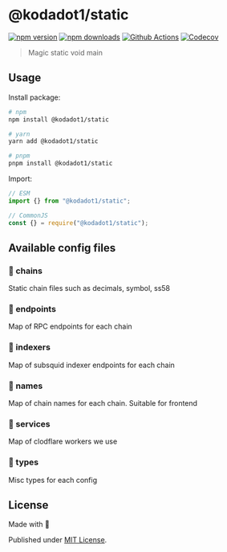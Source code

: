 # @kodadot1/static

[![npm version][npm-version-src]][npm-version-href]
[![npm downloads][npm-downloads-src]][npm-downloads-href]
[![Github Actions][github-actions-src]][github-actions-href]
[![Codecov][codecov-src]][codecov-href]

> Magic static void main

## Usage

Install package:

```sh
# npm
npm install @kodadot1/static

# yarn
yarn add @kodadot1/static

# pnpm
pnpm install @kodadot1/static
```

Import:

```js
// ESM
import {} from "@kodadot1/static";

// CommonJS
const {} = require("@kodadot1/static");
```

## Available config files

### 🔧 chains

Static chain files such as decimals, symbol, ss58

### 🔧 endpoints

Map of RPC endpoints for each chain


### 🔧 indexers

Map of subsquid indexer endpoints for each chain

### 🔧 names

Map of chain names for each chain. Suitable for frontend

### 🔧 services

Map of clodflare workers we use

### 🔧 types

Misc types for each config

## License

Made with 💛

Published under [MIT License](./LICENSE).

<!-- Badges -->

[npm-version-src]: https://img.shields.io/npm/v/@kodadot1/static?style=flat-square
[npm-version-href]: https://npmjs.com/package/@kodadot1/static
[npm-downloads-src]: https://img.shields.io/npm/dm/@kodadot1/static?style=flat-square
[npm-downloads-href]: https://npmjs.com/package/@kodadot1/static
[github-actions-src]: https://img.shields.io/github/actions/workflow/status/unjs/@kodadot1/static/ci.yml?branch=main&style=flat-square
[github-actions-href]: https://github.com/unjs/@kodadot1/static/actions?query=workflow%3Aci
[codecov-src]: https://img.shields.io/codecov/c/gh/unjs/@kodadot1/static/main?style=flat-square
[codecov-href]: https://codecov.io/gh/unjs/@kodadot1/static
